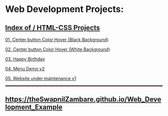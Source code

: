 # Web Development Projects:


##  <a href="https://theswapnilzambare.github.io/Web_Development_Example">Index of / HTML-CSS Projects</a>


<a href="https://theswapnilzambare.github.io/Web_Development_Example/OnePageProject/CenterbuttonColorHoverBlack.html" target="_blank" >01. Center button Color Hover (Black Background)</a>

<a href="https://theswapnilzambare.github.io/Web_Development_Example/OnePageProject/CenterbuttonColorHoverWhite.html" target="_blank" >02. Center button Color Hover (White Background)</a>

<a href="https://theswapnilzambare.github.io/Web_Development_Example/OnePageProject/HappyBirthday.html" target="_blank" >03. Happy Birthday</a>

<a href="https://theswapnilzambare.github.io/Web_Development_Example/OnePageProject/Menu%20Demo%20v2.html" target="_blank" >04. Menu Demo v2</a>

<a href="https://theswapnilzambare.github.io/Web_Development_Example/OnePageProject/undermaintenancev1.html" target="_blank" >05. Website under maintenance v1</a>


<hr style="border-top: 2px dotted red;">

## <a href="https://theswapnilzambare.github.io/Web_Development_Example">https://theSwapnilZambare.github.io/Web_Development_Example</a> 

